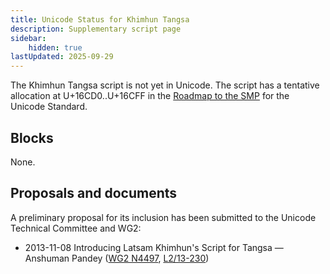 ```yaml
---
title: Unicode Status for Khimhun Tangsa
description: Supplementary script page
sidebar:
    hidden: true
lastUpdated: 2025-09-29
---
```


The Khimhun Tangsa script is not yet in Unicode. The script has a tentative allocation at U+16CD0..U+16CFF in the [Roadmap to the SMP](http://www.unicode.org/roadmaps/smp/) for the Unicode Standard.

## Blocks

None.

## Proposals and documents

A preliminary proposal for its inclusion has been submitted to the Unicode Technical Committee and WG2:
- 2013-11-08 Introducing Latsam Khimhun's Script for Tangsa — Anshuman Pandey ([WG2 N4497](https://www.unicode.org/wg2/docs/n4497.pdf), [L2/13-230](http://www.unicode.org/cgi-bin/GetMatchingDocs.pl?L2/13-230))
